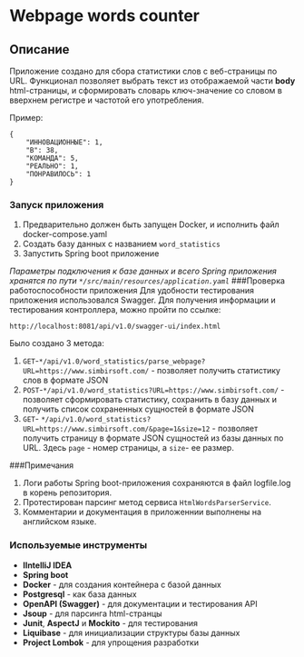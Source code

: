 # Webpage words counter
## Описание
Приложение создано для сбора статистики слов с веб-страницы по URL.
Функционал позволяет выбрать текст из отображаемой части **body** html-страницы, и 
сформировать словарь ключ-значение со словом в вверхнем регистре и частотой его употребления.

Пример:
```
{
    "ИННОВАЦИОННЫЕ": 1,
    "В": 38,
    "КОМАНДА": 5,
    "РЕАЛЬНО": 1,
    "ПОНРАВИЛОСЬ": 1
}
```

### Запуск приложения
1. Предварительно должен быть запущен Docker, и исполнить файл docker-compose.yaml
2. Создать базу данных с названием ``word_statistics``
3. Запустить Spring boot приложение

*Параметры подключения к базе данных и всего Spring приложения хранятся по пути ``*/src/main/resources/application.yaml``*
###Проверка работоспособности приложения
Для удобности тестирования приложения использовался Swagger. Для получения информации и тестирования контроллера, 
можно пройти по ссылке:

``http://localhost:8081/api/v1.0/swagger-ui/index.html``

Было создано 3 метода:

1. ``GET``-``*/api/v1.0/word_statistics/parse_webpage?URL=https://www.simbirsoft.com/`` - позволяет получить статистику слов в формате JSON
2. ``POST``-``*/api/v1.0/word_statistics?URL=https://www.simbirsoft.com/`` - позволяет сформировать статистику, сохранить в базу данных и получить список сохраненных 
сущностей в формате JSON
3. ``GET``- ``*/api/v1.0/word_statistics?URL=https://www.simbirsoft.com/&page=1&size=12`` - позволяет получить страницу в формате JSON сущностей из базы данных 
по URL. Здесь ``page`` - номер страницы, а ``size``- ее размер. 

###Примечания
1. Логи работы Spring boot-приложения сохраняются в файл logfile.log в корень репозитория.
2. Протестирован парсинг метод сервиса ``HtmlWordsParserService``.
3. Комментарии и документация в приложеннии выполнены на английском языке.

### Используемые инструменты
- **IIntelliJ IDEA**
- **Spring boot** 
- **Docker** - для создания контейнера с базой данных
- **Postgresql** - как база данных
- **OpenAPI (Swagger)** - для документации и тестирования API
- **Jsoup** - для парсинга html-странцы
- **Junit**, **AspectJ** и **Mockito** - для тестирования
- **Liquibase** - для инициализации структуры базы данных
- **Project Lombok** - для упрощения разработки
